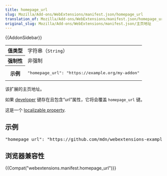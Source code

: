 ```yaml
---
title: homepage_url
slug: Mozilla/Add-ons/WebExtensions/manifest.json/homepage_url
translation_of: Mozilla/Add-ons/WebExtensions/manifest.json/homepage_url
original_slug: Mozilla/Add-ons/WebExtensions/manifest.json/主页地址
---
```

<div>{{AddonSidebar}}</div>

<table class="fullwidth-table standard-table">
 <tbody>
  <tr>
   <th scope="row">值类型</th>
   <td>字符串（<code>String</code>）</td>
  </tr>
  <tr>
   <th scope="row">强制性</th>
   <td>非强制</td>
  </tr>
  <tr>
   <th scope="row">示例</th>
   <td>
    <pre class="brush: json">
"homepage_url": "https://example.org/my-addon"</pre>
   </td>
  </tr>
 </tbody>
</table>

<p>该扩展的主页地址。</p>

<p>如果 <a href="/en-US/Add-ons/WebExtensions/manifest.json/developer">developer</a> 键存在且包含“url”属性，它将会覆盖 <code>homepage_url</code> 键。</p>

<p>这是一个 <a href="/en-US/Add-ons/WebExtensions/Internationalization#Internationalizing_manifest.json">localizable property</a>.</p>

<h2 id="示例">示例</h2>

<pre class="brush: json">"homepage_url": "https://github.com/mdn/webextensions-examples/tree/master/beastify"</pre>

<h2 id="浏览器兼容性">浏览器兼容性</h2>

<p>{{Compat("webextensions.manifest.homepage_url")}}</p>
